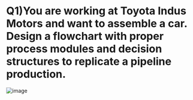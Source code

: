 # Q1)You are working at Toyota Indus Motors and want to assemble a car. Design a flowchart with proper process modules and decision structures to replicate a pipeline production.


![image](https://github.com/user-attachments/assets/23cbf987-3bfc-45bd-99a0-2c58b5f2a427)
